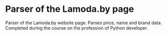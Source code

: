 # Parser of the Lamoda.by page
Parser of the Lamoda.by website page. Parses price, name and brand data.
Completed during the course on the profession of Python developer.
